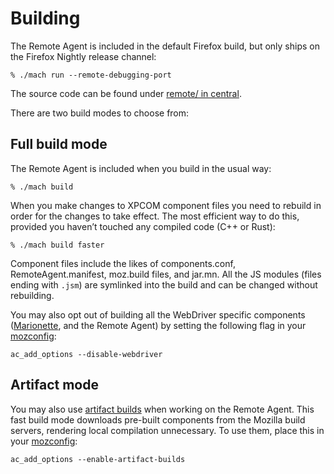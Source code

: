# Building

The Remote Agent is included in the default Firefox build, but only
ships on the Firefox Nightly release channel:

```shell
% ./mach run --remote-debugging-port
```

The source code can be found under [remote/ in central].

There are two build modes to choose from:

## Full build mode

The Remote Agent is included when you build in the usual way:

```shell
% ./mach build
```

When you make changes to XPCOM component files you need to rebuild
in order for the changes to take effect.  The most efficient way to
do this, provided you haven’t touched any compiled code (C++ or Rust):

```shell
% ./mach build faster
```

Component files include the likes of components.conf,
RemoteAgent.manifest, moz.build files, and jar.mn.
All the JS modules (files ending with `.jsm`) are symlinked into
the build and can be changed without rebuilding.

You may also opt out of building all the WebDriver specific components
([Marionette], and the Remote Agent) by setting the following flag in
your [mozconfig]:

```make
ac_add_options --disable-webdriver
```

## Artifact mode

You may also use [artifact builds] when working on the Remote Agent.
This fast build mode downloads pre-built components from the Mozilla
build servers, rendering local compilation unnecessary.  To use
them, place this in your [mozconfig]:

```make
ac_add_options --enable-artifact-builds
```

[remote/ in central]: https://searchfox.org/mozilla-central/source/remote
[mozconfig]: /build/buildsystem/mozconfigs.rst
[artifact builds]: /contributing/build/artifact_builds.rst
[Marionette]: /testing/marionette/index.rst
